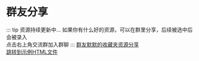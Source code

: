 # 群友分享
::: tip 资源持续更新中...
如果你有什么好的资源，可以在群里分享，后续被选中后会被录入 <br>
点击右上角交流群加入群聊
:::
[群友默默的收藏夹资源分享](/momo.html)  <br>
<a href="/momo.html">跳转到示例HTML文件</a>